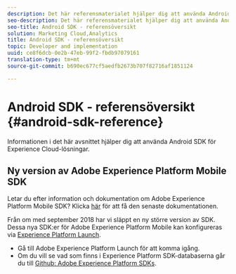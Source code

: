 ```yaml
---
description: Det här referensmaterialet hjälper dig att använda Android SDK för Experience Cloud-lösningar.
seo-description: Det här referensmaterialet hjälper dig att använda Android SDK för Experience Cloud-lösningar.
seo-title: Android SDK - referensöversikt
solution: Marketing Cloud,Analytics
title: Android SDK - referensöversikt
topic: Developer and implementation
uuid: ce8f6dcb-0e2b-47eb-99f2-fbdb97079161
translation-type: tm+mt
source-git-commit: b690ec677cf5aedfb2673b707f82716af1851124

---
```



# Android SDK - referensöversikt {#android-sdk-reference}

Informationen i det här avsnittet hjälper dig att använda Android SDK för Experience Cloud-lösningar.

## Ny version av Adobe Experience Platform Mobile SDK

Letar du efter information och dokumentation om Adobe Experience Platform Mobile SDK? Klicka [här](https://aep-sdks.gitbook.io/docs/) för att få den senaste dokumentationen.

Från om med september 2018 har vi släppt en ny större version av SDK. Dessa nya SDK:er för Adobe Experience Platform Mobile kan konfigureras via [Experience Platform Launch](https://www.adobe.com/experience-platform/launch.html).

* Gå till Adobe Experience Platform Launch för att komma igång.
* Om du vill se vad som finns i Experience Platform SDK-databaserna går du till [Github: Adobe Experience Platform SDKs](https://github.com/Adobe-Marketing-Cloud/acp-sdks).
